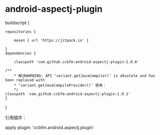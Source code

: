 # android-aspectj-plugin

buildscript {

    repositories {
    
        maven { url 'https://jitpack.io' }
	
    }
    dependencies {
    	
        classpath 'com.github.ccbfm:android-aspectj-plugin:1.0.0'
	
	/**
     	* 解决WARNING: API ‘variant.getJavaCompile()’ is obsolete and has been replaced with
     	* ‘variant.getJavaCompileProvider()’ 使用：
     	*/         
	classpath 'com.github.ccbfm:android-aspectj-plugin:1.0.1'
    }
}


引用插件：

apply plugin: 'ccbfm.android.aspectj.plugin'
